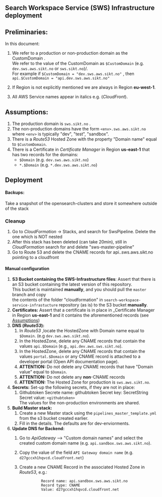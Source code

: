 ## Search Workspace Service (SWS) Infrastructure deployment 

## Preliminaries:

In this document:

1. We refer to a production or non-production domain as the CustomDomain .  
   We refer to the value of the CustomDomain  as `$CustomDomain` (e.g. `dev.sws.aws.sikt.no` or `sws.sikt.no`)/.  
   For example if `$CustomDomain = "dev.sws.aws.sikt.no"` ,  then `api.$CustomDomain = "api.dev.sws.aws.sikt.no"`

2. If Region is not explicitly mentioned we are always in Region **eu-west-1**.

3. All AWS Service names appear in italics e.g. (_CloudFront_).

<a href="#Assumptions"></a>
## Assumptions:
1. The production domain is `sws.sikt.no` .
2. The non-production domains have the form `<env>.sws.aws.sikt.no` where `<env>` is typically "dev", "test", "sandbox".
3. There is a _Route53_ Hosted Zone with the property "Domain name" equal to `$CustomDomain`.
4. There is a Certificate in _Certificate Manager_ in Region **us-east-1**  that has two records for the domains:
    * `$Domain`   (e.g. `dev.sws.aws.sikt.no`)
    * `*.$Domain` (e.g. `*.dev.sws.aws.sikt.no`)

## Deployment

#### Backups:
Take a snapshot of the opensearch-clusters and store it somewhere outside of the stack

### Cleanup

1. Go to _CloudFormation_ -> Stacks, and search for SwsPipeline. Delete the one which is NOT nested
2. After this stack has been deleted (can take 20min), still in _CloudFormation_ search for and delete "sws-master-pipeline"
3. Go to Route 53 and delete the CNAME records for api.<env>.sws.aws.sikt.no pointing to a cloudfront

#### Manual configuration

1. **S3 Bucket containing the SWS-Infrastructure files**:
Assert that there is an S3 bucket containing the latest version of this repository.  
This bucket is maintained **manually**, and you should pull the `master` branch and copy  
the contents of the folder "cloudformation" in `search-workspace-service-infrastucture` repository (as is) to the S3 bucket **manually**.
2. **Certificates:**
Assert that a certificate is in place in _Certificate Manager in Region **us-east-1** and it contains the aforementioned records (see [Assumptions](#Assumptions))
3. **DNS (_Route53_):**
   1. In _Route53_ ,locate the HostedZone with Domain name equal to `$Domain`. (e.g `dev.sws.aws.sikt.no`).
   2. In the HostedZone, delete any CNAME records that contain the values `api.$Domain` (e.g., `api.dev.aws.sws.sikt.no`).
   3. In the HostedZone, delete any CNAME records that contain the values `portal.$Domain` or any CNAME record is attached to a developer portal (Open API documentation page).
   4. **ATTENTION:** Do not delete any CNAME records that have "Domain value" equal to `$Domain`.
   5. **ATTENTION:** Do not delete any **non**-CNAME records
   6. **ATTENTION:** The Hosted Zone for production is `sws.aws.sikt.no`.
4. **Secrets:** Set-up the following secrets, if they are not in place:
   1. Githubtoken
                Secrete name: githubtoken
                Secret key:   SecretString  
                Secret value: `<githubtoken>`   
                The values for the non-production environments are shared.   
5. **Build Master stack:**
   1. Create a new Master stack using the `pipelines_master_template.yml` from the s3 bucket created earlier.
   2. Fill in the details. The defaults are for dev-enviorments. 
6. **Update DNS for Backend:**
   1. Go to _ApiGateway_ --> "Custom domain names" and select the created custom domain name (e.g. `api.sandbox.sws.aws.sikt.no`).
   2. Copy the value of the field `API Gateway domain name` (e.g. `d27gccxh1hqvcd.cloudfront.net`)
   3. Create a new CNAME Record in the associated Hosted Zone in _Route53_, e.g.:

                    Record name: api.sandbox.sws.aws.sikt.no
                    Record type: CNAME
                    Value: d27gccxh1hqvcd.cloudfront.net
